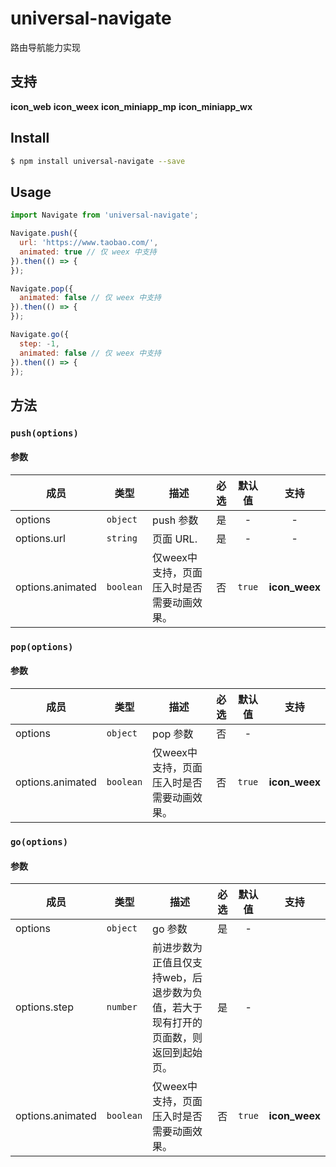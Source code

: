 # universal-navigate

路由导航能力实现

## 支持
__icon_web__ __icon_weex__ __icon_miniapp_mp__ __icon_miniapp_wx__

## Install
```bash
$ npm install universal-navigate --save
```

## Usage
```javascript
import Navigate from 'universal-navigate';

Navigate.push({
  url: 'https://www.taobao.com/',
  animated: true // 仅 weex 中支持
}).then(() => {
});

Navigate.pop({
  animated: false // 仅 weex 中支持
}).then(() => {
});

Navigate.go({
  step: -1,
  animated: false // 仅 weex 中支持
}).then(() => {
});

```
## 方法
### `push(options)`

#### 参数
| 成员             | 类型      | 描述                                       | 必选  | 默认值 | 支持  |
| ---------------- | --------- | ------------------------------------------ | :---: | :----: | :---: |
| options          | `object`  | push 参数                                  |  是   |   -    |   -   |
| options.url      | `string`  | 页面 URL.                                  |  是   |   -    |   -   |
| options.animated | `boolean` | 仅weex中支持，页面压入时是否需要动画效果。 |  否   | `true` |__icon_weex__ |

### `pop(options)`

#### 参数
| 成员             | 类型      | 描述                                       | 必选  | 默认值 | 支持  |
| ---------------- | --------- | ------------------------------------------ | :---: | :----: | :---: |
| options          | `object`  | pop 参数                                   |  否   |   -    |       |
| options.animated | `boolean` | 仅weex中支持，页面压入时是否需要动画效果。 |  否   | `true` |__icon_weex__ |

### `go(options)`

#### 参数
| 成员             | 类型      | 描述                                                                                | 必选  | 默认值 | 支持  |
| ---------------- | --------- | ----------------------------------------------------------------------------------- | :---: | :----: | :---: |
| options          | `object`  | go 参数                                                                             |  是   |   -    |       |
| options.step     | `number`  | 前进步数为正值且仅支持web，后退步数为负值，若大于现有打开的页面数，则返回到起始页。 |  是   |   -    |       |
| options.animated | `boolean` | 仅weex中支持，页面压入时是否需要动画效果。                                          |  否   | `true` |__icon_weex__|

